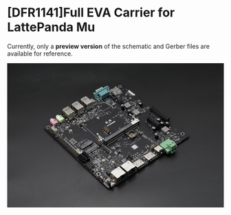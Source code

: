 # \[DFR1141\]Full EVA Carrier for LattePanda Mu

Currently, only a **preview version** of the schematic and Gerber files are available for reference.

![DFR1141](./DFR1141.jpg)
